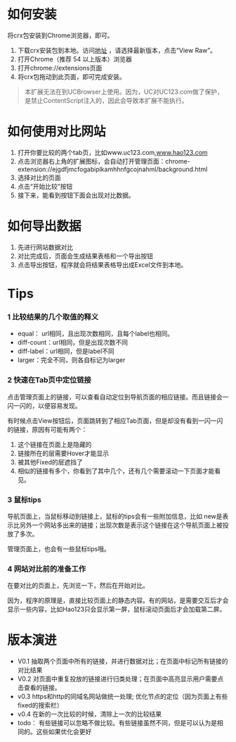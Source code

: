 # 如何安装
将crx包安装到Chrome浏览器，即可。

1. 下载crx安装包到本地。访问[地址](https://github.com/firewash/tools/tree/master/%E5%AF%BC%E8%88%AA%E7%AB%9E%E5%93%81%E5%88%86%E6%9E%90-%E6%89%A9%E5%B1%95) ，请选择最新版本，点击“View Raw”。
2. 打开Chrome（推荐 54 以上版本）浏览器
2. 打开chrome://extensions页面
3. 将crx包拖动到此页面，即可完成安装。

 > 本扩展无法在到UCBrowser上使用。因为，UC对UC123.com做了保护，是禁止ContentScript注入的，因此会导致本扩展不能执行。
 



# 如何使用对比网站
1. 打开你要比较的两个tab页，比如www.uc123.com,www.hao123.com
2. 点击浏览器右上角的扩展图标，会自动打开管理页面：chrome-extension://ejgdfjmcfogabiplkamhhnfgcojnahml/background.html
3. 选择对比的页面
4. 点击“开始比较”按钮
5. 接下来，能看到按钮下面会出现对比数据。

# 如何导出数据
1. 先进行网站数据对比
2. 对比完成后，页面会生成结果表格和一个导出按钮
3. 点击导出按钮，程序就会将结果表格导出成Excel文件到本地。


# Tips
###  1 比较结果的几个取值的释义
- equal： url相同，且出现次数相同，且每个label也相同。
- diff-count：url相同，但是出现次数不同
- diff-label：url相同，但是label不同
- larger：完全不同，则各自标记为larger

### 2 快速在Tab页中定位链接

点击管理页面上的链接，可以查看自动定位到导航页面的相应链接。而且链接会一闪一闪的，以便容易发现。

有时候点击View按钮后，页面跳转到了相应Tab页面，但是却没有看到一闪一闪的链接，原因有可能有两个：
1. 这个链接在页面上是隐藏的
2. 链接所在的层需要Hover才能显示
3. 被其他Fixed的层遮挡了
4. 相似的链接有多个，你看到了其中几个，还有几个需要滚动一下页面才能看见。

### 3 鼠标tips

导航页面上，当鼠标移动到链接上，鼠标的tips会有一些附加信息，比如 new是表示比另外一个网站多出来的链接；出现次数是表示这个链接在这个导航页面上被投放了多次。

管理页面上，也会有一些鼠标tips哦。

### 4 网站对比前的准备工作
在要对比的页面上，先浏览一下，然后在开始对比。

因为，程序的原理是，直接比较页面上的静态内容。有的网站，是需要交互后才会显示一些内容，比如Hao123只会显示第一屏，鼠标滚动页面后才会加载第二屏。



# 版本演进
- V0.1 抽取两个页面中所有的链接，并进行数据对比；在页面中标记所有链接的对比结果
- V0.2 对页面中重复投放的链接进行归类处理；在页面中高亮显示用户需要点击查看的链接。
- v0.3 https和http的同域名网站做统一处理; 优化节点的定位（因为页面上有些fixed的搜索栏）
- v0.4 在新的一次比较的时候，清除上一次的比较结果
- todo： 有些链接可以忽略不做比较。有些链接虽然不同，但是可以认为是相同的。这些如果优化会更好
